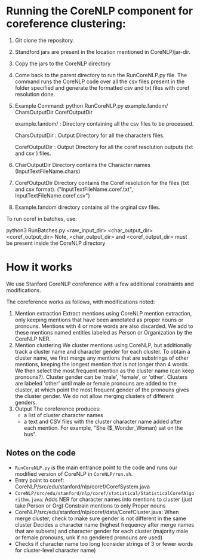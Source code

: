 # Running the CoreNLP component for coreference clustering:

1. Git clone the repository.

2. Standford jars are present in the location mentioned in CoreNLP/jar-dir.

3. Copy the jars to the CoreNLP directory

4. Come back to the parent directory to run the RunCoreNLP.py file. The command runs the CoreNLP code over all the csv files    present in the folder specified and generate the formatted csv and txt files with coref resolution done.

5. Example Command: python RunCoreNLP.py example.fandom/ CharsOutputDir CorefOutputDir

   example.fandom/ : Directory containing all the csv files to be processed.
   
   CharsOutputDir  : Output Directory for all the characters files.
   
   CorefOutputDir  : Output Directory for all the coref resolution outputs (txt and csv ) files. 

6. CharOutputDir Directory contains the Character names (InputTextFileName.chars)

7. CorefOutputDir Directory contains the Coref resolution for the files (txt and csv format). ("InputTextFileName.coref.txt", InputTextFileName.coref.csv")

8. Example.fandom directory contains all the orginal csv files.

To run coref in batches, use:

python3 RunBatches.py <raw_input_dir> <char_output_dir> <coref_output_dir>
Note, <char_output_dir> and <coref_output_dir> must be present inside the CoreNLP directory


# How it works
We use Stanford CoreNLP coreference with a few additional constraints and modifications. 

The coreference works as follows, with modifications noted:

1. Mention extraction
	Extract mentions using CoreNLP mention extraction, only keeping mentions that have been annotated as proper nouns or pronouns. Mentions with 4 or more words are also discarded.
	We add to these mentions named entities labeled as Person or Organization by the CoreNLP NER.
2. Mention clustering
	We cluster mentions using CoreNLP, but additionally track a cluster name and character gender for each cluster. 
	To obtain a cluster name, we first merge any mentions that are substrings of other mentions, keeping the longest mention that is not longer than 4 words. We then select the most frequent mention as the cluster name (can keep pronouns?). 
	Cluster gender can be 'male', 'female', or 'other'. Clusters are labeled 'other' until male or female pronouns are added to the cluster, at which point the most frequent gender of the pronouns gives the cluster gender. We do not allow merging clusters of different genders.
3. Output
	The coreference produces:
	* a list of cluster character names
	* a text and CSV files with the cluster character name added after each mention. For example, "She ($_Wonder_Woman) sat on the bus".

## Notes on the code
* `RunCoreNLP.py` is the main entrance point to the code and runs our modified version of CoreNLP in `CoreNLP/run.sh`.
* Entry point to coref: CoreNLP/src/edu/stanford/nlp/coref/CorefSystem.java
* `CoreNLP/src/edu/stanford/nlp/coref/statistical/StatisticalCorefAlgorithm.java`: 
	Adds NER for character names into mentions to cluster (just take Person or Org)
	Constrain mentions to only Proper nouns
* CoreNLP/src/edu/stanford/nlp/coref/data/CorefCluster.java: 
	When merge cluster, check to make sure gender is not different in the same cluster
	Decides a character name (highest frequency after merge names that are subsets) and character gender for each cluster (majority male or female pronouns, unk if no gendered pronouns are used)
* Checks if character name too long (consider strings of 3 or fewer words for cluster-level character name)

